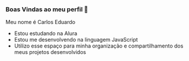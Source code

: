 ### Boas Vindas ao meu perfil  💙

Meu nome é Carlos Eduardo
- Estou estudando na Alura
- Estou me desenvolvendo na linguagem JavaScript
- Utilizo esse espaço para minha organização e compartilhamento dos meus projetos desenvolvidos

